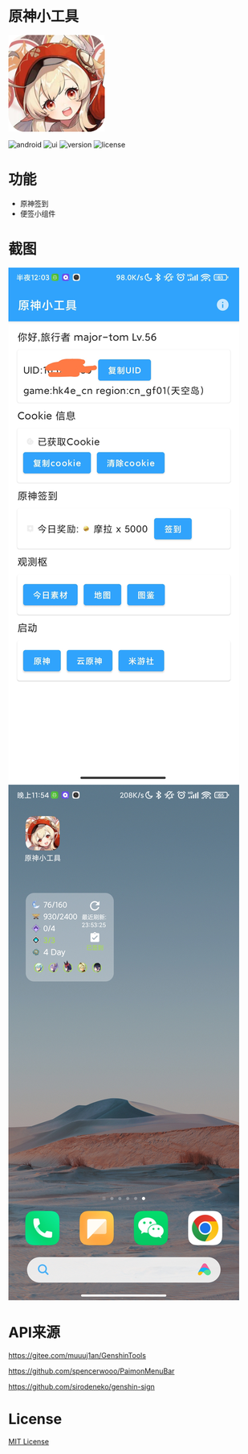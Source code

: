 # 原神小工具

![icon](app/src/main/res/mipmap-xxxhdpi/ic_launcher.png)

![android](https://img.shields.io/badge/platform-Android-green)
![ui](https://img.shields.io/badge/UI-Jetpack%20Compose-brightgreen)
![version](https://img.shields.io/badge/version-v0.03-orange)
![license](https://img.shields.io/badge/license-MIT-blue)

功能
=======
* 原神签到
* 便签小组件

截图
=======
![screenshot](screenshot/screenshot_manpage.jpg)
![screenshot](screenshot/screenshot_widget.jpg)

API来源
=======
<https://gitee.com/muuuj1an/GenshinTools>

<https://github.com/spencerwooo/PaimonMenuBar>

<https://github.com/sirodeneko/genshin-sign>

License
=======
[MIT License](LICENSE)
